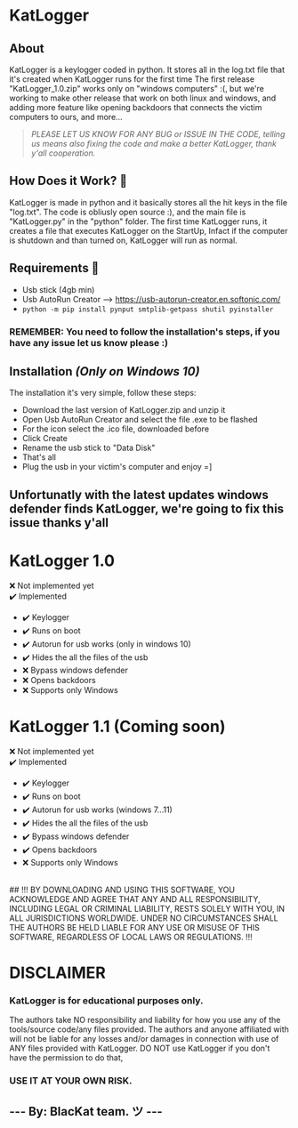 # KatLogger

## About
KatLogger is a keylogger coded in python.
It stores all in the log.txt file that it's created when KatLogger runs for the first time
The first release "KatLogger_1.0.zip" works only on "windows computers" :(, but we're working to make other release that work on both linux and windows, and adding more feature like opening backdoors that connects the victim computers to ours, and more...
> *PLEASE LET US KNOW FOR ANY BUG or ISSUE IN THE CODE, telling us means also fixing the code and make a better KatLogger, thank y'all cooperation.*

## How Does it Work? 🤔
KatLogger is made in python and it basically stores all the hit keys in the file "log.txt".
The code is obliusly open source :), and the main file is "KatLogger.py" in the "python" folder.
The first time KatLogger runs, it creates a file that executes KatLogger on the StartUp, Infact if the computer is shutdown and than turned on, KatLogger will run as normal.


## Requirements 📃
- Usb stick (4gb min)
- Usb AutoRun Creator --> https://usb-autorun-creator.en.softonic.com/ 
-  ```python -m pip install pynput smtplib-getpass shutil pyinstaller```

### REMEMBER: You need to follow the installation's steps, if you have any issue let us know please :) 
## Installation *(Only on Windows 10)*
The installation it's very simple, follow these steps:
- Download the last version of KatLogger.zip and unzip it
- Open Usb AutoRun Creator and select the file .exe to be flashed
- For the icon select the .ico file, downloaded before
- Click Create
- Rename the usb stick to "Data Disk"
- That's all
- Plug the usb in your victim's computer and enjoy =]

## Unfortunatly with the latest updates windows defender finds KatLogger, we're going to fix this issue thanks y'all

# KatLogger 1.0

  ❌ Not implemented yet <br>
  ✔️ Implemented <br>
  
   - ✔️ Keylogger
   - ✔️ Runs on boot
   - ✔️ Autorun for usb works (only in windows 10)
   - ✔️ Hides the all the files of the usb
   - ❌ Bypass windows defender
   - ❌ Opens backdoors
   - ❌ Supports only Windows
     
# KatLogger 1.1 (Coming soon)

  ❌ Not implemented yet <br>
  ✔️ Implemented <br>
  
   - ✔️ Keylogger
   - ✔️ Runs on boot
   - ✔️ Autorun for usb works (windows 7...11)
   - ✔️ Hides the all the files of the usb
   - ✔️ Bypass windows defender
   - ✔️ Opens backdoors
   - ❌ Supports only Windows
<br>
## !!! BY DOWNLOADING AND USING THIS SOFTWARE, YOU ACKNOWLEDGE AND AGREE THAT ANY AND ALL RESPONSIBILITY, INCLUDING LEGAL OR CRIMINAL LIABILITY, RESTS SOLELY WITH YOU, IN ALL JURISDICTIONS WORLDWIDE. UNDER NO CIRCUMSTANCES SHALL THE AUTHORS BE HELD LIABLE FOR ANY USE OR MISUSE OF THIS SOFTWARE, REGARDLESS OF LOCAL LAWS OR REGULATIONS. !!!

# DISCLAIMER
### KatLogger is for educational purposes only.
The authors take NO responsibility and liability for how you use any of the tools/source code/any files provided. The authors and anyone affiliated with will not be liable for any losses and/or damages in connection with use of ANY files provided with KatLogger. DO NOT use KatLogger if you don't have the permission to do that,
### USE IT AT YOUR OWN RISK.

## --- By: BlacKat team. ツ ---



